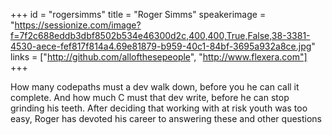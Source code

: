 +++
id = "rogersimms"
title = "Roger Simms"
speakerimage = "https://sessionize.com/image?f=7f2c688eddb3dbf8502b534e46300d2c,400,400,True,False,38-3381-4530-aece-fef817f814a4.69e81879-b959-40c1-84bf-3695a932a8ce.jpg"
links = ["http://github.com/allofthesepeople", "http://www.flexera.com"]
+++

How many codepaths must a dev walk down, before you he can call it complete. And how much C must that dev write, before he can stop grinding his teeth. After deciding that working with at risk youth was too easy, Roger has devoted his career to answering these and other questions
